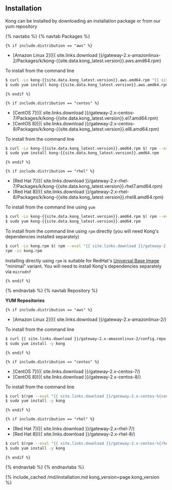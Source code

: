 
## Installation

Kong can be installed by downloading an installation package or from our yum repository

{% navtabs %}
{% navtab Packages %}

    {% if include.distribution == "aws" %}

- [Amazon Linux 2]({{ site.links.download }}/gateway-2.x-amazonlinux-2/Packages/k/kong-{{site.data.kong_latest.version}}.aws.amd64.rpm)

To install from the command line

```bash
$ curl -Lo kong-{{site.data.kong_latest.version}}.aws.amd64.rpm "{{ site.links.download }}/gateway-2.x-amazonlinux-2/Packages/k/kong-{{site.data.kong_latest.version}}.aws.amd64.rpm"
$ sudo yum install kong-{{site.data.kong_latest.version}}.aws.amd64.rpm
```

    {% endif %}

    {% if include.distribution == "centos" %}

- [CentOS 7]({{ site.links.download }}/gateway-2.x-centos-7/Packages/k/kong-{{site.data.kong_latest.version}}.el7.amd64.rpm)
- [CentOS 8]({{ site.links.download }}/gateway-2.x-centos-8/Packages/k/kong-{{site.data.kong_latest.version}}.el8.amd64.rpm)

To install from the command line

```bash
$ curl -Lo kong-{{site.data.kong_latest.version}}.amd64.rpm $( rpm --eval "{{ site.links.download }}/gateway-2.x-centos-%{centos_ver}/Packages/k/kong-{{site.data.kong_latest.version}}.el%{centos_ver}.amd64.rpm")
$ sudo yum install kong-{{site.data.kong_latest.version}}.amd64.rpm
```

    {% endif %}

    {% if include.distribution == "rhel" %}

- [Red Hat 7]({{ site.links.download }}/gateway-2.x-rhel-7/Packages/k/kong-{{site.data.kong_latest.version}}.rhel7.amd64.rpm)
- [Red Hat 8]({{ site.links.download }}/gateway-2.x-rhel-8/Packages/k/kong-{{site.data.kong_latest.version}}.rhel8.amd64.rpm)

To install from the command line using `yum`

```bash
$ curl -Lo kong-{{site.data.kong_latest.version}}.amd64.rpm $( rpm --eval "{{ site.links.download }}/gateway-2.x-rhel-7/Packages/k/kong-{{site.data.kong_latest.version}}.rhel%{rhel}.amd64.rpm")
$ sudo yum kong-{{site.data.kong_latest.version}}.amd64.rpm
```

To install from the command line using `rpm` directly (you will need Kong's dependencies installed separately)

```bash
$ curl -Lo kong.rpm $( rpm --eval "{{ site.links.download }}/gateway-2.x-rhel-7/Packages/k/kong-{{site.data.kong_latest.version}}.rhel%{rhel}.amd64.rpm")
rpm -iv kong.rpm
```

Installing directly using `rpm` is suitable for RedHat's [Universal Base Image](https://developers.redhat.com/blog/2020/03/24/red-hat-universal-base-images-for-docker-users) "minimal" variant. You will need to install Kong's dependencies separately via `microdnf`

    {% endif %}

{% endnavtab %}
{% navtab Repository %}

**YUM Repositories**

    {% if include.distribution == "aws" %}

- [Amazon Linux 2]({{ site.links.download }}/gateway-2.x-amazonlinux-2/)

To install from the command line

```bash
$ curl {{ site.links.download }}/gateway-2.x-amazonlinux-2/config.repo | sudo tee /etc/yum.repos.d/kong.repo
$ sudo yum install -y kong
```

    {% endif %}

    {% if include.distribution == "centos" %}

- [CentOS 7]({{ site.links.download }}/gateway-2.x-centos-7/)
- [CentOS 8]({{ site.links.download }}/gateway-2.x-centos-8/)

To install from the command line

```bash
$ curl $(rpm --eval "{{ site.links.download }}/gateway-2.x-centos-%{centos_ver}/config.repo") | sudo tee /etc/yum.repos.d/kong.repo
$ sudo yum install -y kong
```

    {% endif %}

    {% if include.distribution == "rhel" %}

- [Red Hat 7]({{ site.links.download }}/gateway-2.x-rhel-7/)
- [Red Hat 8]({{ site.links.download }}/gateway-2.x-rhel-8/)

```bash
$ curl $(rpm --eval "{{ site.links.download }}/gateway-2.x-centos-%{rhel}/config.repo") | sudo tee /etc/yum.repos.d/kong.repo
$ sudo yum install -y kong
```

    {% endif %}

{% endnavtab %}
{% endnavtabs %}

{% include_cached /md/installation.md kong_version=page.kong_version %}
